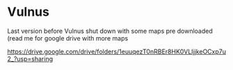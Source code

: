 # Vulnus
Last version before Vulnus shut down with some maps pre downloaded (read me for google drive with more maps



https://drive.google.com/drive/folders/1euuqezT0nRBEr8HK0VLIjjkeOCxp7u2_?usp=sharing
